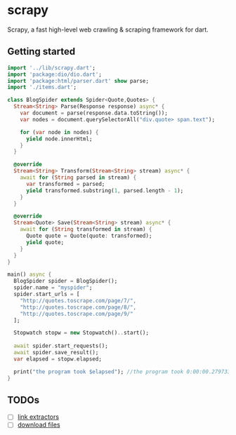 # scrapy

Scrapy, a fast high-level web crawling & scraping framework for dart. 


## Getting started

```dart
import '../lib/scrapy.dart';
import 'package:dio/dio.dart';
import 'package:html/parser.dart' show parse;
import './items.dart';

class BlogSpider extends Spider<Quote,Quotes> {
  Stream<String> Parse(Response response) async* {
    var document = parse(response.data.toString());
    var nodes = document.querySelectorAll("div.quote> span.text");

    for (var node in nodes) {
      yield node.innerHtml;
    }
  }

  @override
  Stream<String> Transform(Stream<String> stream) async* {
    await for (String parsed in stream) {
      var transformed = parsed;
      yield transformed.substring(1, parsed.length - 1);
    }
  }

  @override
  Stream<Quote> Save(Stream<String> stream) async* {
    await for (String transformed in stream) {
      Quote quote = Quote(quote: transformed);
      yield quote;
    }
  }
}

main() async {
  BlogSpider spider = BlogSpider();
  spider.name = "myspider";
  spider.start_urls = [
    "http://quotes.toscrape.com/page/7/",
    "http://quotes.toscrape.com/page/8/",
    "http://quotes.toscrape.com/page/9/"
  ];

  Stopwatch stopw = new Stopwatch()..start();
  
  await spider.start_requests();
  await spider.save_result();
  var elapsed = stopw.elapsed;

  print("the program took $elapsed"); //the program took 0:00:00.279733
}
```

## TODOs
- [ ]  [link extractors](https://docs.scrapy.org/en/latest/topics/link-extractors.html)
- [ ] [download files](https://docs.scrapy.org/en/latest/topics/media-pipeline.html)